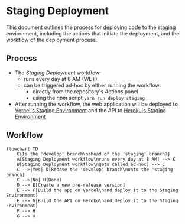 # Staging Deployment

This document outlines the process for deploying code to the staging environment, including the actions that initiate the deployment, and the workflow of the deployment process.

## Process

- The _Staging Deployment_ workflow:
  - runs every day at 8 AM (WET)
  - can be triggered ad-hoc by either running the workflow:
    - directly from the repository's _Actions_ panel
    - using the _npm_ script `yarn run deploy:staging`
- After running the workflow, the web application will be deployed to [Vercel's Staging Environment](https://staging.plnetwork.io/) and the API to [Heroku's Staging Environment](https://stag-protocol-labs-network-api.herokuapp.com/)

## Workflow

```mermaid
flowchart TD
    C{Is the 'develop' branch\nahead of the 'staging' branch?}
    A[Staging Deployment workflow\nruns every day at 8 AM] --> C
    B[Staging Deployment workflow\ngets called ad-hoc] --> C
    C -->|Yes| D[Rebase the 'develop' branch\nonto the 'staging' branch]
    C -->|No| H(Done)
    D --> E[Create a new pre-release version]
    E --> F[Build the app on Vercel\nand deploy it to the Staging Environment]
    E --> G[Build the API on Heroku\nand deploy it to the Staging Environment]
    F --> H
    G --> H
```
